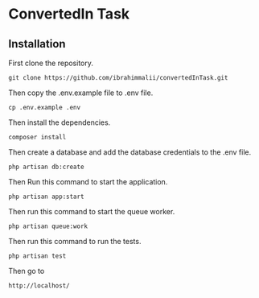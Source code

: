 # ConvertedIn Task

## Installation

First clone the repository.

```
git clone https://github.com/ibrahimmalii/convertedInTask.git
```

Then copy the .env.example file to .env file.

```
cp .env.example .env
```

Then install the dependencies.

```
composer install
```

Then create a database and add the database credentials to the .env file.

```
php artisan db:create
```

Then Run this command to start the application.

```
php artisan app:start
```

Then run this command to start the queue worker.

```
php artisan queue:work
```

Then run this command to run the tests.

```
php artisan test
```

Then go to

```
http://localhost/
```
